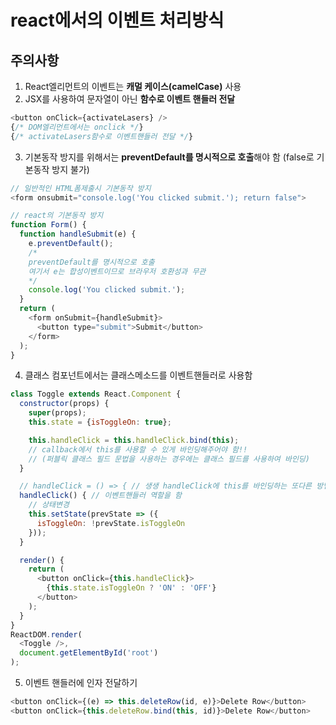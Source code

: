 # react에서의 이벤트 처리방식
## 주의사항
1. React엘리먼트의 이벤트는 **캐멀 케이스(camelCase)** 사용
2. JSX를 사용하여 문자열이 아닌 **함수로 이벤트 핸들러 전달**
```javascript
<button onClick={activateLasers} /> 
{/* DOM엘리먼트에서는 onclick */}
{/* activateLasers함수로 이벤트핸들러 전달 */}
```
3. 기본동작 방지를 위해서는 **preventDefault를 명시적으로 호출**해야 함 (false로 기본동작 방지 불가)
```javascript
// 일반적인 HTML폼제출시 기본동작 방지
<form onsubmit="console.log('You clicked submit.'); return false">

// react의 기본동작 방지
function Form() {
  function handleSubmit(e) {
    e.preventDefault(); 
    /* 
    preventDefault를 명시적으로 호출
    여기서 e는 합성이벤트이므로 브라우저 호환성과 무관
    */
    console.log('You clicked submit.');
  }
  return (
    <form onSubmit={handleSubmit}>
      <button type="submit">Submit</button>
    </form>
  );
}
```
4. 클래스 컴포넌트에서는 클래스메소드를 이벤트핸들러로 사용함
```javascript
class Toggle extends React.Component {
  constructor(props) {
    super(props);
    this.state = {isToggleOn: true};

    this.handleClick = this.handleClick.bind(this); 
    // callback에서 this를 사용할 수 있게 바인딩해주어야 함!!
    // (퍼블릭 클래스 필드 문법을 사용하는 경우에는 클래스 필드를 사용하여 바인딩)
  }

  // handleClick = () => { // 생생 handleClick에 this를 바인딩하는 또다른 방법
  handleClick() { // 이벤트핸들러 역할을 함
    // 상태변경
    this.setState(prevState => ({
      isToggleOn: !prevState.isToggleOn
    }));
  }

  render() {
    return (
      <button onClick={this.handleClick}>
        {this.state.isToggleOn ? 'ON' : 'OFF'}
      </button>
    );
  }
}
ReactDOM.render(
  <Toggle />,
  document.getElementById('root')
);
```

5. 이벤트 핸들러에 인자 전달하기
```javascript
<button onClick={(e) => this.deleteRow(id, e)}>Delete Row</button>
<button onClick={this.deleteRow.bind(this, id)}>Delete Row</button>
```